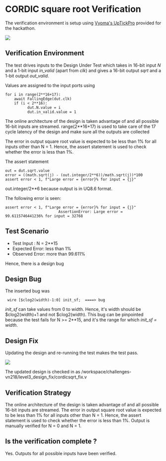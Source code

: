 # CORDIC square root Verification

The verification environment is setup using [Vyoma's UpTickPro](https://vyomasystems.com) provided for the hackathon.

![](https://i.imgur.com/3rrl0Bu.png)

## Verification Environment

The test drives inputs to the Design Under Test which takes in 16-bit input *N* and a 1-bit input *in_valid* (apart from *clk*) and gives a 16-bit output *sqrt* and a 1-bit output *out_valid*. 

Values are assigned to the input ports using  
```
for i in range(2**16+17):             
    await FallingEdge(dut.clk)
    if (i < 2**16):
          dut.N.value = i
          dut.in_valid.value = 1
```
The online architecture of the design is taken advantage of and all possible 16-bit inputs are streamed. range(2**16+17) is used to take care of the 17 cycle latency of the design and make sure all the outputs are collected

The error in output square root value is expected to be less than 1% for all inputs other than N = 1. Hence, the assert statement is used to check whether the error is less than 1%.

The assert statement

```
out = dut.sqrt.value
error = ((math.sqrt(j) - (out.integer/2**6))/math.sqrt(j))*100
assert error < 1, f"Large error = {error}% for input = {j}"

```
out.integer/2**6  because output is in UQ8.6 format.


The following error is seen:
```
assert error < 1, f"Large error = {error}% for input = {j}"
                        AssertionError: Large error = 99.6115746441236% for input = 32768
```
## Test Scenario
- Test Input : N = 2**15
- Expected Error: less than 1%
- Observed Error: more than 99.611%

Hence, there is a design bug

## Design Bug
The inserted bug was

```
 wire [$clog2(width)-1:0] init_sf;  ====> bug

```
*init_sf* can take values from 0 to width. Hence, it's width should be $clog2(width)+1 and not $clog2(width). This bug can be pinpointed because the test fails for N >= 2**15, and it's the range for which *init_sf = width*.


## Design Fix
Updating the design and re-running the test makes the test pass.

![](https://i.imgur.com/H4WmPJK.png)

The updated design is checked in as /workspace/challenges-vn218/level3_design_fix/cordicsqrt_fix.v

## Verification Strategy
The online architecture of the design is taken advantage of and all possible 16-bit inputs are streamed. 
The error in output square root value is expected to be less than 1% for all inputs other than N = 1. Hence, the assert statement is used to check whether the error is less than 1%.
Output is manually verified for N = 0 and N = 1.

## Is the verification complete ?
Yes. Outputs for all possible inputs have been verified.